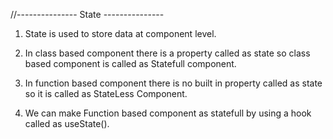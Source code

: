 //--------------- State ---------------

1. State is used to store data at component level.

2. In class based component there is a property called as state so class 
   based component is called as Statefull component.

3. In function based component there is no built in property called as 
   state so it is called as StateLess Component.

4. We can make Function based component as statefull by using a 
   hook called as useState().